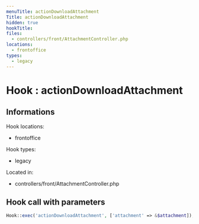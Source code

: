 ```yaml
---
menuTitle: actionDownloadAttachment
Title: actionDownloadAttachment
hidden: true
hookTitle: 
files:
  - controllers/front/AttachmentController.php
locations:
  - frontoffice
types:
  - legacy
---
```


# Hook : actionDownloadAttachment

## Informations

Hook locations: 
  - frontoffice

Hook types: 
  - legacy

Located in: 
  - controllers/front/AttachmentController.php

## Hook call with parameters

```php
Hook::exec('actionDownloadAttachment', ['attachment' => &$attachment]);
```